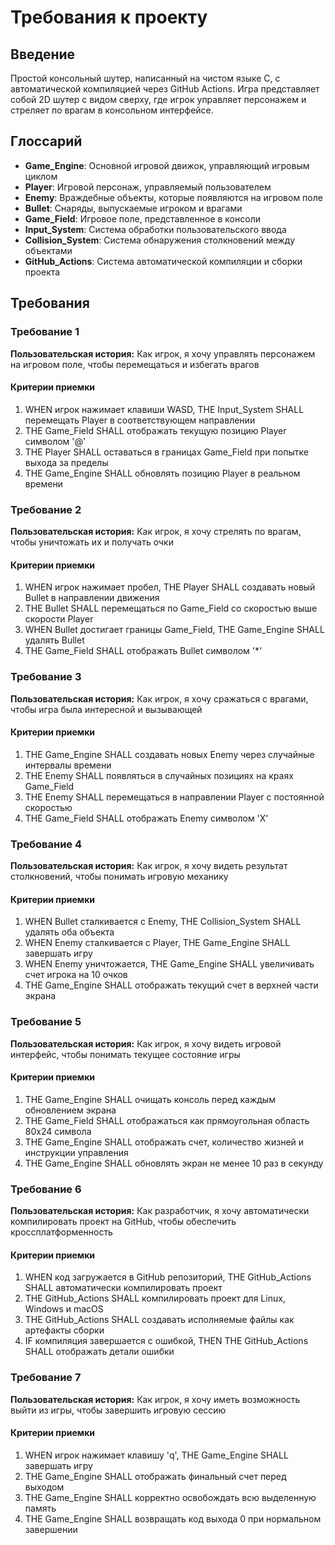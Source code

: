 # Требования к проекту

## Введение

Простой консольный шутер, написанный на чистом языке C, с автоматической компиляцией через GitHub Actions. Игра представляет собой 2D шутер с видом сверху, где игрок управляет персонажем и стреляет по врагам в консольном интерфейсе.

## Глоссарий

- **Game_Engine**: Основной игровой движок, управляющий игровым циклом
- **Player**: Игровой персонаж, управляемый пользователем
- **Enemy**: Враждебные объекты, которые появляются на игровом поле
- **Bullet**: Снаряды, выпускаемые игроком и врагами
- **Game_Field**: Игровое поле, представленное в консоли
- **Input_System**: Система обработки пользовательского ввода
- **Collision_System**: Система обнаружения столкновений между объектами
- **GitHub_Actions**: Система автоматической компиляции и сборки проекта

## Требования

### Требование 1

**Пользовательская история:** Как игрок, я хочу управлять персонажем на игровом поле, чтобы перемещаться и избегать врагов

#### Критерии приемки

1. WHEN игрок нажимает клавиши WASD, THE Input_System SHALL перемещать Player в соответствующем направлении
2. THE Game_Field SHALL отображать текущую позицию Player символом '@'
3. THE Player SHALL оставаться в границах Game_Field при попытке выхода за пределы
4. THE Game_Engine SHALL обновлять позицию Player в реальном времени

### Требование 2

**Пользовательская история:** Как игрок, я хочу стрелять по врагам, чтобы уничтожать их и получать очки

#### Критерии приемки

1. WHEN игрок нажимает пробел, THE Player SHALL создавать новый Bullet в направлении движения
2. THE Bullet SHALL перемещаться по Game_Field со скоростью выше скорости Player
3. WHEN Bullet достигает границы Game_Field, THE Game_Engine SHALL удалять Bullet
4. THE Game_Field SHALL отображать Bullet символом '*'

### Требование 3

**Пользовательская история:** Как игрок, я хочу сражаться с врагами, чтобы игра была интересной и вызывающей

#### Критерии приемки

1. THE Game_Engine SHALL создавать новых Enemy через случайные интервалы времени
2. THE Enemy SHALL появляться в случайных позициях на краях Game_Field
3. THE Enemy SHALL перемещаться в направлении Player с постоянной скоростью
4. THE Game_Field SHALL отображать Enemy символом 'X'

### Требование 4

**Пользовательская история:** Как игрок, я хочу видеть результат столкновений, чтобы понимать игровую механику

#### Критерии приемки

1. WHEN Bullet сталкивается с Enemy, THE Collision_System SHALL удалять оба объекта
2. WHEN Enemy сталкивается с Player, THE Game_Engine SHALL завершать игру
3. WHEN Enemy уничтожается, THE Game_Engine SHALL увеличивать счет игрока на 10 очков
4. THE Game_Engine SHALL отображать текущий счет в верхней части экрана

### Требование 5

**Пользовательская история:** Как игрок, я хочу видеть игровой интерфейс, чтобы понимать текущее состояние игры

#### Критерии приемки

1. THE Game_Engine SHALL очищать консоль перед каждым обновлением экрана
2. THE Game_Field SHALL отображаться как прямоугольная область 80x24 символа
3. THE Game_Engine SHALL отображать счет, количество жизней и инструкции управления
4. THE Game_Engine SHALL обновлять экран не менее 10 раз в секунду

### Требование 6

**Пользовательская история:** Как разработчик, я хочу автоматически компилировать проект на GitHub, чтобы обеспечить кроссплатформенность

#### Критерии приемки

1. WHEN код загружается в GitHub репозиторий, THE GitHub_Actions SHALL автоматически компилировать проект
2. THE GitHub_Actions SHALL компилировать проект для Linux, Windows и macOS
3. THE GitHub_Actions SHALL создавать исполняемые файлы как артефакты сборки
4. IF компиляция завершается с ошибкой, THEN THE GitHub_Actions SHALL отображать детали ошибки

### Требование 7

**Пользовательская история:** Как игрок, я хочу иметь возможность выйти из игры, чтобы завершить игровую сессию

#### Критерии приемки

1. WHEN игрок нажимает клавишу 'q', THE Game_Engine SHALL завершать игру
2. THE Game_Engine SHALL отображать финальный счет перед выходом
3. THE Game_Engine SHALL корректно освобождать всю выделенную память
4. THE Game_Engine SHALL возвращать код выхода 0 при нормальном завершении